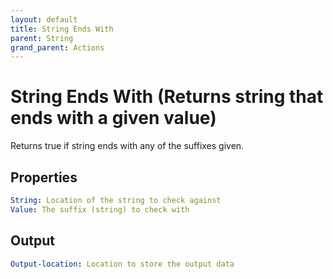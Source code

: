 ```yaml
---
layout: default
title: String Ends With
parent: String
grand_parent: Actions
---
```

# String Ends With (Returns string that ends with a given value)
Returns true if string ends with any of the suffixes given.

## Properties
```yaml
String: Location of the string to check against
Value: The suffix (string) to check with
```

## Output
```yaml
Output-location: Location to store the output data
```
